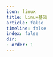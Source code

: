 ```yaml
---
icon: linux
title: Linux基础
article: false
timeline: false
index: false
dir:
- order: 1
---
```


<Catalog />
